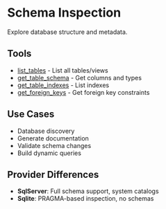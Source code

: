 # Schema Inspection

Explore database structure and metadata.

## Tools

- [list_tables](list_tables.md) - List all tables/views
- [get_table_schema](get_table_schema.md) - Get columns and types
- [get_table_indexes](get_table_indexes.md) - List indexes
- [get_foreign_keys](get_foreign_keys.md) - Get foreign key constraints

## Use Cases

- Database discovery
- Generate documentation
- Validate schema changes
- Build dynamic queries

## Provider Differences

- **SqlServer**: Full schema support, system catalogs
- **Sqlite**: PRAGMA-based inspection, no schemas
